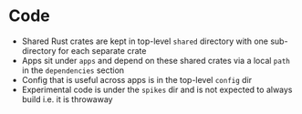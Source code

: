 # Code

* Shared Rust crates are kept in top-level `shared` directory with one sub-directory for each separate crate
* Apps sit under `apps` and depend on these shared crates via a local `path` in the `dependencies` section
* Config that is useful across apps is in the top-level `config` dir
* Experimental code is under the `spikes` dir and is not expected to always build i.e. it is throwaway

